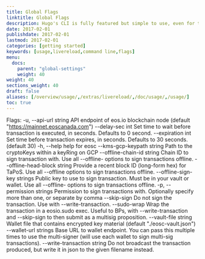 ```yaml
---
title: Global Flags
linktitle: Global Flags
description: Hugo's CLI is fully featured but simple to use, even for those who have very limited experience working from the command line.
date: 2017-02-01
publishdate: 2017-02-01
lastmod: 2017-02-01
categories: [getting started]
keywords: [usage,livereload,command line,flags]
menu:
  docs:
    parent: "global-settings"
    weight: 40
weight: 40
sections_weight: 40
draft: false
aliases: [/overview/usage/,/extras/livereload/,/doc/usage/,/usage/]
toc: true
---
```


Flags:
  -u, --api-url string              API endpoint of eos.io blockchain node (default "https://mainnet.eoscanada.com")
      --delay-sec int               Set time to wait before transaction is executed, in seconds. Defaults to 0 second.
      --expiration int              Set time before transaction expires, in seconds. Defaults to 30 seconds. (default 30)
  -h, --help                        help for eosc
      --kms-gcp-keypath string      Path to the cryptoKeys within a keyRing on GCP
      --offline-chain-id string     Chain ID to sign transaction with. Use all --offline- options to sign transactions offline.
      --offline-head-block string   Provide a recent block ID (long-form hex) for TaPoS. Use all --offline options to sign transactions offline.
      --offline-sign-key strings    Public key to use to sign transaction. Must be in your vault or wallet. Use all --offline- options to sign transactions offline.
  -p, --permission strings          Permission to sign transactions with. Optionally specify more than one, or separate by comma
      --skip-sign                   Do not sign the transaction. Use with --write-transaction.
      --sudo-wrap                   Wrap the transaction in a eosio.sudo exec. Useful to BPs, with --write-transaction and --skip-sign to then submit as a multisig proposition.
      --vault-file string           Wallet file that contains encrypted key material (default "./eosc-vault.json")
      --wallet-url strings          Base URL to wallet endpoint. You can pass this multiple times to use the multi-signer (will use each wallet to sign multi-sig transactions).
      --write-transaction string    Do not broadcast the transaction produced, but write it in json to the given filename instead.
